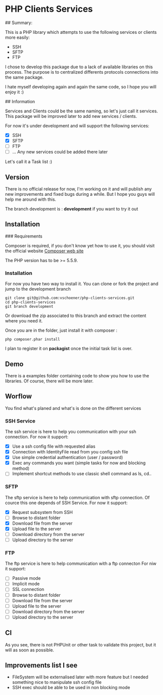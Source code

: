
# PHP Clients Services

## Summary:

This is a PHP library which attempts to use the following services or clients more easily:
* SSH
* SFTP
* FTP

I chose to develop this package due to a lack of available libraries on this process.
The purpose is to centralized differents protocols connections into the same package.

I hate myself developing again and again the same code, so I hope you will enjoy it :)

## Information

Services and Clients could be the same naming, so let's just call it services.
This package will be improved later to add new services / clients.

For now it's under development and will support the following services:
- [x] SSH
- [x] SFTP
- [ ] FTP
- [ ] ... Any new services could be added there later

Let's call it a Task list :)

## Version

There is no official release for now, I'm working on it and will publish any new improvements and fixed bugs during a while.
But I hope you guys will help me around with this.

The branch development is : **development** if you want to try it out

## Installation

### Requirements

Composer is required, if you don't know yet how to use it, you should visit the official website
 [Composer web site](https://getcomposer.org/)

The PHP version has to be >= 5.5.9.

### Installation

For now you have two way to install it. 
You can clone or fork the project and jump to the development branch

```
git clone git@github.com:vschoener/php-clients-services.git
cd php-clients-services
git branch development
```

Or download the zip associated to this branch and extract the content where you need it.

Once you are in the folder, just install it with composer :

```
php composer.phar install
```

I plan to register it on **packagist** once the initial task list is over.

## Demo
There is a examples folder containing code to show you how to use the libraries. Of course, there will be more later.

## Worflow 
You find what's planed and what's is done on the different services

### SSH Service
The ssh service is here to help you communication with your ssh connection.
For now it support:
- [x] Use a ssh config file with requested alias
- [x] Connection with IdentityFile read from you config ssh file
- [x] Use simple credential authentication (user / password)
- [x] Exec any commands you want (simple tasks for now and blocking method)
- [ ] Implement shortcut methods to use classic shell command as ls, cd..

### SFTP
The sftp service is here to help communication with sftp connection.
Of cource this one depends of SSH Service.
For now it support:
- [x] Request subsystem from SSH
- [ ] Browse to distant folder
- [x] Download file from the server
- [x] Upload file to the server
- [ ] Download directory from the server
- [ ] Upload directory to the server

### FTP
The ftp service is here to help communication with a ftp connecton
For niw it support:
- [ ] Passive mode
- [ ] Implicit mode
- [ ] SSL connection
- [ ] Browse to distant folder
- [ ] Download file from the server
- [ ] Upload file to the server
- [ ] Download directory from the server
- [ ] Upload directory to the server

## CI
As you see, there is not PHPUnit or other task to validate this project, but it will as soon as possible.

## Improvements list I see

* FileSystem will be externalised later with more feature but I needed something nice to manipulate ssh config file
* SSH exec should be able to be used in non blocking mode
